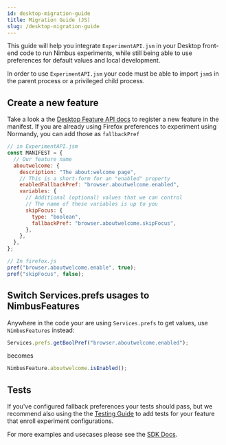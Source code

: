```yaml
---
id: desktop-migration-guide
title: Migration Guide (JS)
slug: /desktop-migration-guide
---
```


This guide will help you integrate `ExperimentAPI.jsm` in your Desktop front-end code to run Nimbus experiments, while still being able to use preferences for default values and local development.

In order to use `ExperimentAPI.jsm` your code must be able to import `jsm`s in the parent process or a privileged child process.

## Create a new feature

Take a look a the [Desktop Feature API docs](desktop-feature-api) to register a new feature in the manifest. If you are already using Firefox preferences to experiment using Normandy, you can add those as `fallbackPref`

```js
// in ExperimentAPI.jsm
const MANIFEST = {
  // Our feature name
  aboutwelcome: {
    description: "The about:welcome page",
    // This is a short-form for an "enabled" property
    enabledFallbackPref: "browser.aboutwelcome.enabled",
    variables: {
      // Additional (optional) values that we can control
      // The name of these variables is up to you
      skipFocus: {
        type: "boolean",
        fallbackPref: "browser.aboutwelcome.skipFocus",
      },
    },
  },
};

// In firefox.js
pref("browser.aboutwelcome.enable", true);
pref("skipFocus", false);
```

## Switch Services.prefs usages to NimbusFeatures

Anywhere in the code your are using `Services.prefs` to get values, use `NimbusFeatures` instead:

```js
Services.prefs.getBoolPref("browser.aboutwelcome.enabled");
```

becomes

```js
NimbusFeature.aboutwelcome.isEnabled();
```

## Tests

If you've configured fallback preferences your tests should pass, but we recommend also using the the [Testing Guide](desktop-frontend-testing) to add tests for your feature that enroll experiment configurations.

For more examples and usecases please see the [SDK Docs](https://docs.google.com/document/d/1ev75pG0nAM1lz53WuPQkWqykUlZMmZRbx8wzvvn5DhU/edit#heading=h.hvm8985z4f8s).
